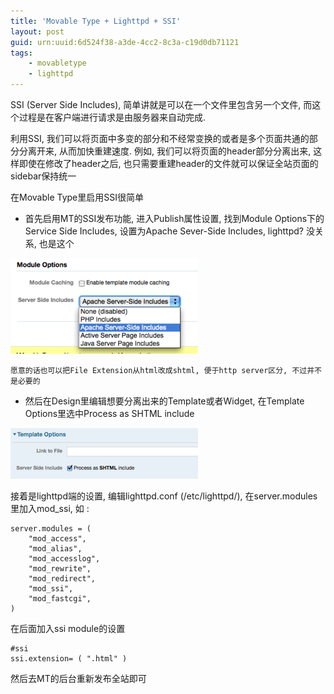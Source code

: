 ```yaml
---
title: 'Movable Type + Lighttpd + SSI'
layout: post
guid: urn:uuid:6d524f38-a3de-4cc2-8c3a-c19d0db71121
tags:
    - movabletype
    - lighttpd
---
```


SSI (Server Side Includes), 简单讲就是可以在一个文件里包含另一个文件, 而这个过程是在客户端进行请求是由服务器来自动完成.

利用SSI, 我们可以将页面中多变的部分和不经常变换的或者是多个页面共通的部分分离开来, 从而加快重建速度. 例如, 我们可以将页面的header部分分离出来, 这样即使在修改了header之后, 也只需要重建header的文件就可以保证全站页面的sidebar保持统一

在Movable Type里启用SSI很简单

  * 首先启用MT的SSI发布功能, 进入Publish属性设置, 找到Module Options下的Service Side Includes, 设置为Apache Sever-Side Includes, lighttpd? 没关系, 也是这个

<span class="image-300">    ![Publish Preference](/media/files/2008/06/29/mt-pub-ssi.png)</span>

    愿意的话也可以把File Extension从html改成shtml, 便于http server区分, 不过并不是必要的

  * 然后在Design里编辑想要分离出来的Template或者Widget, 在Template Options里选中Process as SHTML include

<span class="image-300">    ![Template Options](/media/files/2008/06/29/mt-tmpl-opt.png)</span>

接着是lighttpd端的设置, 编辑lighttpd.conf (/etc/lighttpd/), 在server.modules里加入mod_ssi, 如 :

    server.modules = (
        "mod_access",
        "mod_alias",
        "mod_accesslog",
        "mod_rewrite",
        "mod_redirect",
        "mod_ssi",
        "mod_fastcgi",
    )

在后面加入ssi module的设置

    #ssi
    ssi.extension= ( ".html" )

然后去MT的后台重新发布全站即可


